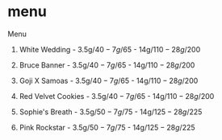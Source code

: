 # menu
Menu
1) White Wedding          - 3.5g/$40 -  7g/$65  -  14g/$110  -  28g/$200
2) Bruce Banner           - 3.5g/$40 -  7g/$65  -  14g/$110  -  28g/$200
3) Goji X Samoas          - 3.5g/$40 -  7g/$65  -  14g/$110  -  28g/$200
4) Red Velvet Cookies     - 3.5g/$40 -  7g/$65  -  14g/$110  -  28g/$200

1) Sophie's Breath        - 3.5g/$50 -  7g/$75  -  14g/$125  -  28g/$225
2) Pink Rockstar          - 3.5g/$50 -  7g/$75  -  14g/$125  -  28g/$225
